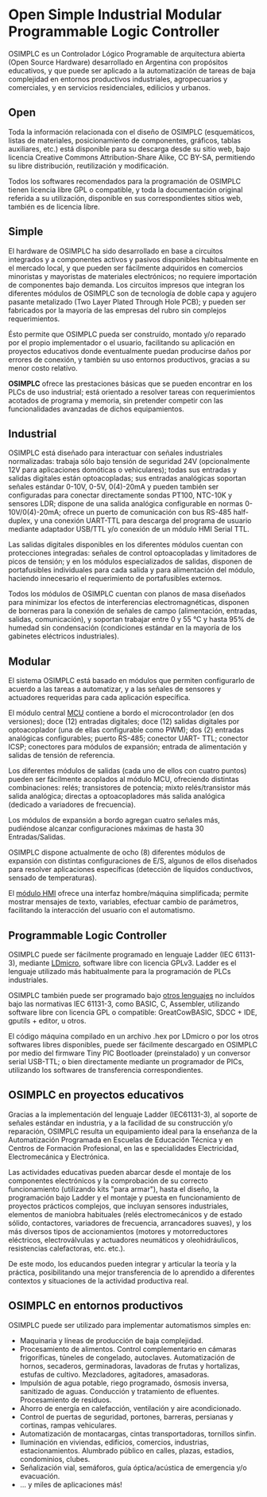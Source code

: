 
Open Simple Industrial Modular Programmable Logic Controller
==========

OSIMPLC es un Controlador Lógico Programable de arquitectura abierta (Open Source
Hardware) desarrollado en Argentina con propósitos educativos, y que puede ser aplicado a la
automatización de tareas de baja complejidad en entornos productivos industriales,
agropecuarios y comerciales, y en servicios residenciales, edilicios y urbanos.

## Open

Toda la información relacionada con el diseño de OSIMPLC (esquemáticos, listas de
materiales, posicionamiento de componentes, gráficos, tablas auxiliares, etc.) está
disponible para su descarga desde su sitio web, bajo licencia Creative Commons
Attribution-Share Alike, CC BY-SA, permitiendo su libre distribución, reutilización y
modificación.

Todos los softwares recomendados para la programación de OSIMPLC tienen licencia
libre GPL o compatible, y toda la documentación original referida a su utilización,
disponible en sus correspondientes sitios web, también es de licencia libre.

## Simple

El hardware de OSIMPLC ha sido desarrollado en base a circuitos integrados y a
componentes activos y pasivos disponibles habitualmente en el mercado local, y que
pueden ser fácilmente adquiridos en comercios minoristas y mayoristas de materiales
electrónicos; no requiere importación de componentes bajo demanda.
Los circuitos impresos que integran los diferentes módulos de OSIMPLC son de
tecnología de doble capa y agujero pasante metalizado (Two Layer Plated Through Hole
PCB); y pueden ser fabricados por la mayoría de las empresas del rubro sin complejos
requerimientos.

Ésto permite que OSIMPLC pueda ser construído, montado y/o reparado por el propio
implementador o el usuario, facilitando su aplicación en proyectos educativos donde
eventualmente puedan producirse daños por errores de conexión, y también su uso
entornos productivos, gracias a su menor costo relativo.

**OSIMPLC** ofrece las prestaciones básicas que se pueden encontrar en los PLCs de uso
industrial; está orientado a resolver tareas con requerimientos acotados de programa y
memoria, sin pretender competir con las funcionalidades avanzadas de dichos
equipamientos.

## Industrial

OSIMPLC está diseñado para interactuar con señales industriales normalizadas: trabaja
sólo bajo tensión de seguridad 24V (opcionalmente 12V para aplicaciones domóticas o
vehiculares); todas sus entradas y salidas digitales están optoacopladas; sus entradas
analógicas soportan señales estándar 0-10V, 0-5V, 0(4)-20mA y pueden también ser
configuradas para conectar directamente sondas PT100, NTC-10K y sensores LDR;
dispone de una salida analógica configurable en normas 0-10V/0(4)-20mA; ofrece un
puerto de comunicación con bus RS-485 half-duplex, y una conexión UART-TTL para
descarga del programa de usuario mediante adaptador USB/TTL y/o conexión de un
módulo HMI Serial TTL.

Las salidas digitales disponibles en los diferentes módulos cuentan con protecciones integradas: 
señales de control optoacopladas y limitadores de picos de tensión; y en los
módulos especializados de salidas, disponen de portafusibles individuales para cada
salida y para alimentación del módulo, haciendo innecesario el requerimiento de
portafusibles externos.

Todos los módulos de OSIMPLC cuentan con planos de masa diseñados para minimizar
los efectos de interferencias electromagnéticas, disponen de borneras para la conexión de
señales de campo (alimentación, entradas, salidas, comunicación), y soportan trabajar
entre 0 y 55 °C y hasta 95% de humedad sin condensación (condiciones estándar en la
mayoría de los gabinetes eléctricos industriales).

## Modular

El sistema OSIMPLC está basado en módulos que permiten configurarlo de acuerdo a las
tareas a automatizar, y a las señales de sensores y actuadores requeridas para cada
aplicación específica.

El módulo central [MCU](02-mcu.md) contiene a bordo el microcontrolador (en dos versiones); doce (12)
entradas digitales; doce (12) salidas digitales por optoacoplador (una de ellas configurable
como PWM); dos (2) entradas analógicas configurables; puerto RS-485; conector UART-
TTL; conector ICSP; conectores para módulos de expansión; entrada de alimentación y
salidas de tensión de referencia.

Los diferentes módulos de salidas (cada uno de ellos con cuatro puntos) pueden ser
fácilmente acoplados al módulo MCU, ofreciendo distintas combinaciones: relés;
transistores de potencia; mixto relés/transistor más salida analógica; directas a
optoacopladores más salida analógica (dedicado a variadores de frecuencia).

Los módulos de expansión a bordo agregan cuatro señales más, pudiéndose alcanzar
configuraciones máximas de hasta 30 Entradas/Salidas.

OSIMPLC dispone actualmente de ocho (8) diferentes módulos de expansión con distintas
configuraciones de E/S, algunos de ellos diseñados para resolver aplicaciones específicas
(detección de líquidos conductivos, sensado de temperaturas).

El [módulo HMI](05-hmi.md) ofrece una interfaz hombre/máquina simplificada; permite mostrar
mensajes de texto, variables, efectuar cambio de parámetros, facilitando la interacción del
usuario con el automatismo.

## Programmable Logic Controller

OSIMPLC puede ser fácilmente programado en lenguaje Ladder (IEC 61131-3), mediante
[LDmicro](07-ldmicro.md), software libre con licencia GPLv3. Ladder es el lenguaje utilizado más
habitualmente para la programación de PLCs industriales.

OSIMPLC también puede ser programado bajo [otros lenguajes](08-otherlangs.md) no incluídos bajo las
normativas IEC 61131-3, como BASIC, C, Assembler, utilizando software libre con licencia
GPL o compatible: GreatCowBASIC, SDCC + IDE, gputils + editor, u otros.

El código máquina compilado en un archivo .hex por LDmicro o por los otros softwares
libres disponibles, puede ser fácilmente descargado en OSIMPLC por medio del firmware
Tiny PIC Bootloader (preinstalado) y un conversor serial USB-TTL; o bien directamente
mediante un programador de PICs, utilizando los softwares de transferencia
correspondientes.

## OSIMPLC en proyectos educativos

Gracias a la implementación del lenguaje Ladder (IEC61131-3), al soporte de señales estándar
en industria, y a la facilidad de su construcción y/o reparación, OSIMPLC resulta un
equipamiento ideal para la enseñanza de la Automatización Programada en Escuelas de
Educación Técnica y en Centros de Formación Profesional, en las e specialidades Electricidad,
Electromecánica y Electrónica.

Las actividades educativas pueden abarcar desde el montaje de los componentes electrónicos
y la comprobación de su correcto funcionamiento (utilizando kits "para armar"), hasta el diseño,
la programación bajo Ladder y el montaje y puesta en funcionamiento de proyectos prácticos
complejos, que incluyan sensores industriales, elementos de maniobra habituales (relés
electromecánicos y de estado sólido, contactores, variadores de frecuencia, arrancadores
suaves), y los más diversos tipos de accionamientos (motores y motorreductores eléctricos,
electroválvulas y actuadores neumáticos y oleohidráulicos, resistencias calefactoras, etc. etc.).

De este modo, los educandos pueden integrar y articular la teoría y la práctica, posibilitando
una mejor transferencia de lo aprendido a diferentes contextos y situaciones de la actividad
productiva real.

## OSIMPLC en entornos productivos

OSIMPLC puede ser utilizado para implementar automatismos simples en:

* Maquinaria y líneas de producción de baja complejidad.
* Procesamiento de alimentos. Control complementario en cámaras frigoríficas, túneles de
congelado, autoclaves. Automatización de hornos, secaderos, germinadoras, lavadoras de
frutas y hortalizas, estufas de cultivo. Mezcladores, agitadores, amasadoras.
* Impulsión de agua potable, riego programado, ósmosis inversa, sanitizado de aguas.
Conducción y tratamiento de efluentes. Procesamiento de residuos.
* Ahorro de energía en calefacción, ventilación y aire acondicionado.
* Control de puertas de seguridad, portones, barreras, persianas y cortinas, rampas vehiculares.
* Automatización de montacargas, cintas transportadoras, tornillos sinfin.
* Iluminación en viviendas, edificios, comercios, industrias, estacionamientos. Alumbrado
público en calles, plazas, estadios, condominios, clubes.
* Señalización vial, semáforos, guía óptica/acústica de emergencia y/o evacuación.
* ... y miles de aplicaciones más!

